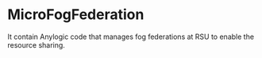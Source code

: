 # MicroFogFederation
It contain Anylogic code that manages fog federations at RSU to enable the resource sharing. 
